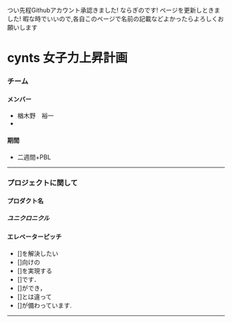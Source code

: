 つい先程Githubアカウント承認きました!
ならぎのです!
ページを更新しときました!
暇な時でいいので,各自このページで名前の記載などよかったらよろしくお願いします

# cynts 女子力上昇計画
### チーム
#### メンバー
* 楢木野　裕一
* 

#### 期間
* 二週間+PBL

----------------------------------
### プロジェクトに関して


#### プロダクト名
##### ユニクロニクル



#### エレベーターピッチ
* []を解決したい
* []向けの
* []を実現する
* []です．
* []ができ，
* []とは違って
* []が備わっています.
------------------------------------
